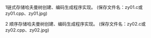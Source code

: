 1链式存储哈夫曼树创建、编码生成程序实现。
(保存文件名：zy01.c或zy01.cpp、zy01.jpg)



2 顺序存储哈夫曼树创建、编码生成程序实现。 (保存文件名：zy02.c或zy02.cpp、zy02.jpg)